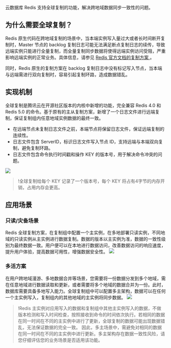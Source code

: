 云数据库 Redis 支持全球复制的功能，解决跨地域数据同步一致性的问题。 

## 为什么需要全球复制？
Redis 原生代码在跨地域复制的场景中，当本端实例写入量过大或者长时间断开复制时，Master 节点的 backlog 复制日志可能无法满足断点复制日志的续传，导致远端实例只能进行全量复制，而全量复制同步数据将使得远端实例访问受阻，严重影响远端实例的正常业务。具体信息，请参见 [Redis 官方文档的复制方案 ](https://redis.io/topics/replication)。

同时，Redis 原生的复制方案在 backlog 复制日志中没有标记写入节点，当本端与远端需进行双向复制时，容易引起复制环路，造成数据错乱。

## 实现机制
全球复制是腾讯云在开源社区版本的内核中新增的功能，完全兼容 Redis 4.0 和 Redis 5.0 的命令。基于原有的主从复制方案，新增了一个日志文件进行远端复制，保证复制组内任意地域实例数据的最终一致。
- 在远端节点未复制日志文件之前，本端节点将保留日志文件，保证远端复制的连续性。
- 日志文件包含 ServerID，标识日志文件写入节点 ID，支持远端与本端双向复制，避免复制环路。
- 日志文件包含命令执行时间戳和操作 KEY 的版本号，用于解决命令冲突的问题。

<img src="https://qcloudimg.tencent-cloud.cn/raw/76eede2102433efbf5cca49877b2f2aa.png" style="zoom:100%;" />

> !全球复制给每个 KEY 记录了一个版本号，每个 KEY 将占有4字节的内存开销，占用内存会更高。

## 应用场景
### 只读/灾备场景
Redis 全球复制方案，在复制组中配置一个主实例，在多地部署只读实例，不同地域的只读实例从主实例进行数据复制。数据的版本以主实例为准，数据的一致性级别为最终数据一致。用户便可以在本地进行数据访问，改善数据访问的响应速度，提升用户体验，提高数据可用性，增强数据安全性。
![](https://qcloudimg.tencent-cloud.cn/raw/36fb5ce9dfab5edd64284c868d11433d.png)

### 多活方案
在用户跨地域漫游、多地数据合并等场景，您需要将一份数据分发到多个地域，需在任意地域进行数据读取和更新，或者需要将多个地域的数据合并为一份。此时，数据库需要具备多地写入能力。全球复制组中可以配置多主架构，数据可以在任何一个主实例写入，复制组内的其他地域的主实例将同步数据。
![](https://qcloudimg.tencent-cloud.cn/raw/8455e41f886cd09a342c8516e735d2ee.png)
> !Redis 主实例对应用写入的数据和复制组中其他主实例写入的数据，不做版本检测和写入时间检查，按照接收到命令的时间依次执行。若相同的数据在同一时间在不同的主实例中进行了更新，全球复制的数据可能出现数据错乱，无法保证数据的完全一致。
> 因此，多主场景中，需避免对相同的数据在同一时间在不同的主实例中进行更新。多主架构存在数据一致性风险，请您仔细评估您的业务场景是否适用该功能。

